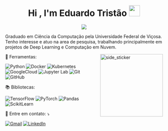 <h1 align="center">Hi , I'm Eduardo Tristão <img src="https://media.giphy.com/media/hvRJCLFzcasrR4ia7z/giphy.gif" width="35"></h1>

<p align="center">
  <a href="https://github.com/DenverCoder1/readme-typing-svg"><img src="https://readme-typing-svg.herokuapp.com/?font=Time+New+Roman&color=%FF00CA00&size=25&center=true&vCenter=true&width=600&height=100&lines=Computer+Scientist;Programmer;Data+Scientist;Researcher;Machine%20Learning%20Engineer;Always+learning+new+things"></a>
</p>

<p align="left"> 
  Graduado em Ciência da Computação pela Universidade Federal de Viçosa. Tenho interesse e atuo na area de pesquisa, trabalhando principalmente em projetos de Deep Learning e Computação em Nuvem.
</p>

<img align="right" width=200px height=200px alt="side_sticker" src="https://media.giphy.com/media/TEnXkcsHrP4YedChhA/giphy.gif" />

<p align="left">
  💼 Ferramentas:
  
  ![Python](https://img.shields.io/badge/-Python-333333?style=flat&logo=Python&logoColor=FAFF00)
  ![Docker](https://img.shields.io/badge/-Docker-333333?style=flat&logo=Docker&logoColor=00AFFF)
  ![Kubernetes](https://img.shields.io/badge/-Kubernetes-333333?style=flat&logo=Kubernetes&logoColor=00A5FF)
  ![GoogleCloud](https://img.shields.io/badge/-GoogleCloud-333333?style=flat&logo=GoogleCloud)
  ![Jupyter Lab](https://img.shields.io/badge/-Jupyter%20Lab-333333?style=flat&logo=jupyter)
  ![Git](https://img.shields.io/badge/-Git-333333?style=flat&logo=git)
  ![GitHub](https://img.shields.io/badge/-GitHub-333333?style=flat&logo=github)
</p>

<p align="left">
  📚 Bibliotecas:
  
  ![TensorFlow](https://img.shields.io/badge/-TensorFlow-333333?style=flat&logo=TensorFlow&logoColor=FFA500)
  ![PyTorch](https://img.shields.io/badge/-PyTorch-333333?style=flat&logo=PyTorch&logoColor=FF0000)
  ![Pandas](https://img.shields.io/badge/-Pandas-333333?style=flat&logo=Pandas&logoColor=AA00FF)
  ![ScikitLearn](https://img.shields.io/badge/-scikitlearn-333333?style=flat&logo=scikitlearn&logoColor=0088FF)
</p>

<p align="left">
  💌 Entre em contato: ⤵️
</p>

<p align="left">
  <a href="[#](mailto:eduardotorrestristao@gmail.com)" title="Gmail">
  <img src="https://img.shields.io/badge/-Gmail-FF0000?style=flat-square&labelColor=FF0000&logo=gmail&logoColor=white&link=LINK-DO-SEU-GMAIL" alt="Gmail"/></a>

  <a href="[#](https://www.linkedin.com/in/eduardo-torres-tristão-65b935271/)" title="LinkedIn">
  <img src="https://img.shields.io/badge/-Linkedin-0e76a8?style=flat-square&logo=Linkedin&logoColor=white&link=LINK-DO-SEU-LINKEDIN" alt="LinkedIn"/></a>
</p>
